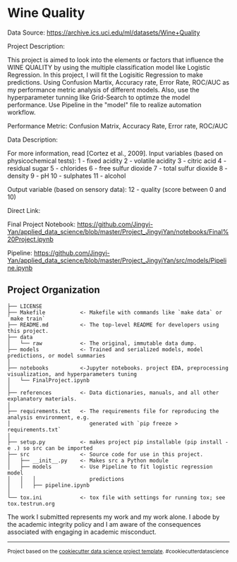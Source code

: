 Wine Quality
==============================

Data Source: https://archive.ics.uci.edu/ml/datasets/Wine+Quality

Project Description:

This project is aimed to look into the elements or factors that influence the WINE QUALITY by using the multiple classification model like Logistic Regression. In this project, I will fit the Logisitic Regression to make predictions. Using Confusion Martix, Accuracy rate, Error Rate, ROC/AUC as my performance metric analysis of different models. Also, use the hyperparameter tunning like Grid-Search to optimze the model performance. 
Use Pipeline in the "model" file to realize automation workflow.

Performance Metric:
Confusion Matrix, Accuracy Rate, Error rate, ROC/AUC

Data Description:

For more information, read [Cortez et al., 2009].
Input variables (based on physicochemical tests):
1 - fixed acidity
2 - volatile acidity
3 - citric acid
4 - residual sugar
5 - chlorides
6 - free sulfur dioxide
7 - total sulfur dioxide
8 - density
9 - pH
10 - sulphates
11 - alcohol


Output variable (based on sensory data):
12 - quality (score between 0 and 10)

Direct Link:

Final Project Notebook:
https://github.com/Jingyi-Yan/applied_data_science/blob/master/Project_JingyiYan/notebooks/Final%20Project.ipynb

Pipeline:
https://github.com/Jingyi-Yan/applied_data_science/blob/master/Project_JingyiYan/src/models/Pipeline.ipynb

Project Organization
------------

    ├── LICENSE
    ├── Makefile           <- Makefile with commands like `make data` or `make train`
    ├── README.md          <- The top-level README for developers using this project.
    ├── data
    │   └── raw            <- The original, immutable data dump.
    ├── models             <- Trained and serialized models, model predictions, or model summaries
    │
    ├── notebooks          <-Jupyter notebooks. project EDA, preprocessing visualization, and hyperparameters tuning
    │   └── FinalProject.ipynb
    │
    ├── references         <- Data dictionaries, manuals, and all other explanatory materials.
    │
    ├── requirements.txt   <- The requirements file for reproducing the analysis environment, e.g.
    │                         generated with `pip freeze > requirements.txt`
    │
    ├── setup.py           <- makes project pip installable (pip install -e .) so src can be imported
    ├── src                <- Source code for use in this project.
    │   ├── __init__.py    <- Makes src a Python module
    │   ├── models         <- Use Pipeline to fit logistic regression model
    │   │   │                 predictions
    │   │   ├── pipeline.ipynb
    │
    └── tox.ini            <- tox file with settings for running tox; see tox.testrun.org


The work I submitted represents my work and my work alone. I abode by the academic integrity policy and I am aware of the consequences associated with engaging in academic misconduct.

--------

<p><small>Project based on the <a target="_blank" href="https://drivendata.github.io/cookiecutter-data-science/">cookiecutter data science project template</a>. #cookiecutterdatascience</small></p>
